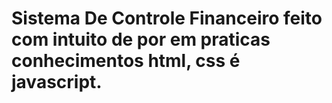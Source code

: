 # Sistema De Controle Financeiro feito com intuito de por em praticas conhecimentos html, css é javascript.
